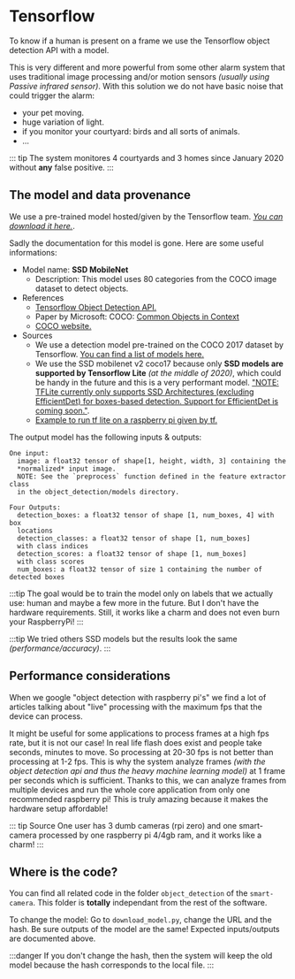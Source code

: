 # Tensorflow
To know if a human is present on a frame we use the Tensorflow object detection API with a model.


This is very different and more powerful from some other alarm system that uses traditional image processing and/or motion sensors *(usually using Passive infrared sensor)*. With this solution we do not have basic noise that could trigger the alarm:
- your pet moving.
- huge variation of light.
- if you monitor your courtyard: birds and all sorts of animals.
- ...

::: tip
The system monitores 4 courtyards and 3 homes since January 2020 without **any** false positive.
:::

## The model and data provenance
We use a pre-trained model hosted/given by the Tensorflow team. *[You can download it here.](http://storage.googleapis.com/download.tensorflow.org/models/tflite/coco_ssd_mobilenet_v1_1.0_quant_2018_06_29.zip)*.

Sadly the documentation for this model is gone. Here are some useful informations:

- Model name: **SSD MobileNet**
  - Description: This model uses 80 categories from the COCO image dataset to detect objects.
- References
    - [Tensorflow Object Detection API.](https://github.com/tensorflow/models/tree/master/research/object_detection)
    - Paper by Microsoft: COCO: [Common Objects in Context](https://arxiv.org/abs/1405.0312)    
    - [COCO website.](http://cocodataset.org/#home)
- Sources
    - We use a detection model pre-trained on the COCO 2017 dataset by Tensorflow. [You can find a list of models here.](https://github.com/tensorflow/models/blob/master/research/object_detection/g3doc/tf2_detection_zoo.md)
    - We use the SSD mobilenet v2 coco17 because only **SSD models are supported by Tensorflow Lite** *(at the middle of 2020)*, which could be handy in the future and this is a very performant model. ["NOTE: TFLite currently only supports SSD Architectures (excluding EfficientDet) for boxes-based detection. Support for EfficientDet is coming soon."](https://github.com/tensorflow/models/blob/master/research/object_detection/g3doc/running_on_mobile_tf2.md).
    - [Example to run tf lite on a raspberry pi given by tf.](https://github.com/tensorflow/examples/tree/master/lite/examples/object_detection/raspberry_pi)

The output model has the following inputs & outputs:
```
One input:
  image: a float32 tensor of shape[1, height, width, 3] containing the
  *normalized* input image.
  NOTE: See the `preprocess` function defined in the feature extractor class
  in the object_detection/models directory.

Four Outputs:
  detection_boxes: a float32 tensor of shape [1, num_boxes, 4] with box
  locations
  detection_classes: a float32 tensor of shape [1, num_boxes]
  with class indices
  detection_scores: a float32 tensor of shape [1, num_boxes]
  with class scores
  num_boxes: a float32 tensor of size 1 containing the number of detected boxes
```

:::tip
The goal would be to train the model only on labels that we actually use: human and maybe a few more in the future. But I don't have the hardware requirements. Still, it works like a charm and does not even burn your RaspberryPi!
:::

:::tip
We tried others SSD models but the results look the same *(performance/accuracy)*.
:::

## Performance considerations
When we google "object detection with raspberry pi's" we find a lot of articles talking about "live" processing with the maximum fps that the device can process.

It might be useful for some applications to process frames at a high fps rate, but it is not our case! In real life flash does exist and people take seconds, minutes to move. So processing at 20-30 fps is not better than processing at 1-2 fps. This is why the system analyze frames *(with the object detection api and thus the heavy machine learning model)* at 1 frame per seconds which is sufficient. Thanks to this, we can analyze frames from multiple devices and run the whole core application from only one recommended raspberry pi! This is truly amazing because it makes the hardware setup affordable!

::: tip Source
One user has 3 dumb cameras (rpi zero) and one smart-camera processed by one raspberry pi 4/4gb ram, and it works like a charm!
:::

## Where is the code?
You can find all related code in the folder `object_detection` of the `smart-camera`. This folder is **totally** independant from the rest of the software.


To change the model:
Go to `download_model.py`, change the URL and the hash. Be sure outputs of the model are the same! Expected inputs/outputs are documented above.

:::danger
If you don't change the hash, then the system will keep the old model because the hash corresponds to the local file.
:::
